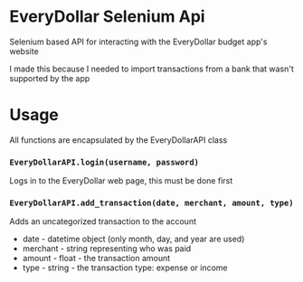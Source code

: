 # EveryDollar Selenium Api
Selenium based API for interacting with the EveryDollar budget app's website

I made this because I needed to import transactions from a bank that wasn't
supported by the app

# Usage
All functions are encapsulated by the EveryDollarAPI class

### `EveryDollarAPI.login(username, password)`
Logs in to the EveryDollar web page, this must be done first

### `EveryDollarAPI.add_transaction(date, merchant, amount, type)`
Adds an uncategorized transaction to the account
- date - datetime object (only month, day, and year are used)
- merchant - string representing who was paid
- amount - float - the transaction amount
- type - string - the transaction type: expense or income